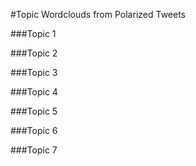 #Topic Wordclouds from Polarized Tweets

###Topic 1

###Topic 2

###Topic 3

###Topic 4

###Topic 5

###Topic 6

###Topic 7

